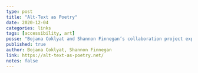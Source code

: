```yaml
---
type: post
title: "Alt-Text as Poetry"
date: 2020-12-04
categories: links
tags: [accessibility, art]
posse: "Bojana Coklyat and Shannon Finnegan’s collaboration project exploring writing alt-text creatively."
published: true
author: Bojana Coklyat, Shannon Finnegan
link: https://alt-text-as-poetry.net/
notes: false
---
```

